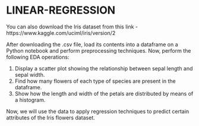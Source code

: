 # LINEAR-REGRESSION
<p>You can also download the Iris dataset from this link - https://www.kaggle.com/uciml/iris/version/2</p>
<p>After downloading the .csv file, load its contents into a dataframe on a Python notebook and perform preprocessing techniques. Now, perform the following EDA operations:</p>
<ol start="1">
  <li>Display a scatter plot showing the relationship between sepal length and sepal width.</li>
  <li>Find how many flowers of each type of species are present in the dataframe.</li>
  <li>Show how the length and width of the petals are distributed by means of a histogram.</li>
</ol>
<p>Now, we will use the data to apply regression techniques to predict certain attributes of the Iris flowers dataset.</p>
